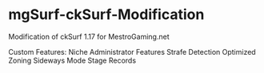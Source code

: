 # mgSurf-ckSurf-Modification
Modification of ckSurf 1.17 for MestroGaming.net

Custom Features:
Niche Administrator Features
Strafe Detection
Optimized Zoning
Sideways Mode
Stage Records
